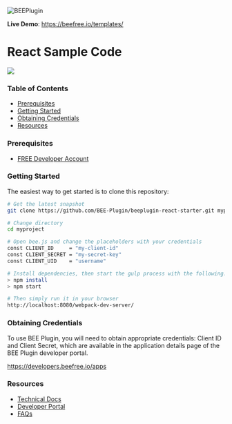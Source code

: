 
![BEEPlugin](http://beedemos.com/Content/logo.png)

**Live Demo**: https://beefree.io/templates/

# React Sample Code

![](https://beefree.io/wp-content/themes/bee2017/img/beeplugin/hero.png)

### Table of Contents

- [Prerequisites](#prerequisites)
- [Getting Started](#getting-started)
- [Obtaining Credentials](#obtaining-credentials)
- [Resources](#resources)

### Prerequisites

- [FREE Developer Account](https://developers.beefree.io/signup/plan/1)


### Getting Started

The easiest way to get started is to clone this repository:

```bash
# Get the latest snapshot 
git clone https://github.com/BEE-Plugin/beeplugin-react-starter.git myproject

# Change directory
cd myproject

# Open bee.js and change the placeholders with your credentials
const CLIENT_ID     = "my-client-id"
const CLIENT_SECRET = "my-secret-key"
const CLIENT_UID    = "username"

# Install dependencies, then start the gulp process with the following:
> npm install
> npm start

# Then simply run it in your browser
http://localhost:8080/webpack-dev-server/
```


### Obtaining Credentials

To use BEE Plugin, you will need to obtain appropriate credentials: Client ID and Client Secret, which are available in the application details page of the BEE Plugin developer portal.

https://developers.beefree.io/apps

### Resources

* [Technical Docs](https://docs.beefree.io/) 
* [Developer Portal](https://developers.beefree.io/login) 
* [FAQs](https://docs.beefree.io/faq/)

